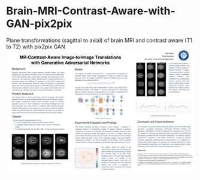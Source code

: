 # Brain-MRI-Contrast-Aware-with-GAN-pix2pix
Plane transformations (sagittal to axial) of brain MRI and contrast aware (T1 to T2) with pix2pix GAN
![Project Poster](https://github.com/11serhat11/Brain-MRI-Contrast-Aware-with-GAN-pix2pix/blob/main/Project%20Poster-1.png)
